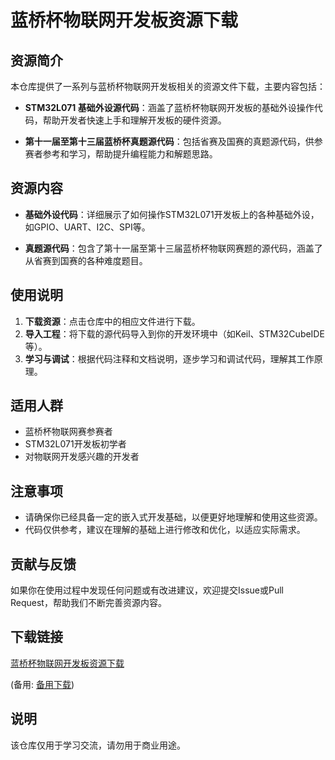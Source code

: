 # 蓝桥杯物联网开发板资源下载

## 资源简介

本仓库提供了一系列与蓝桥杯物联网开发板相关的资源文件下载，主要内容包括：

- **STM32L071 基础外设源代码**：涵盖了蓝桥杯物联网开发板的基础外设操作代码，帮助开发者快速上手和理解开发板的硬件资源。
  
- **第十一届至第十三届蓝桥杯真题源代码**：包括省赛及国赛的真题源代码，供参赛者参考和学习，帮助提升编程能力和解题思路。

## 资源内容

- **基础外设代码**：详细展示了如何操作STM32L071开发板上的各种基础外设，如GPIO、UART、I2C、SPI等。
  
- **真题源代码**：包含了第十一届至第十三届蓝桥杯物联网赛题的源代码，涵盖了从省赛到国赛的各种难度题目。

## 使用说明

1. **下载资源**：点击仓库中的相应文件进行下载。
2. **导入工程**：将下载的源代码导入到你的开发环境中（如Keil、STM32CubeIDE等）。
3. **学习与调试**：根据代码注释和文档说明，逐步学习和调试代码，理解其工作原理。

## 适用人群

- 蓝桥杯物联网赛参赛者
- STM32L071开发板初学者
- 对物联网开发感兴趣的开发者

## 注意事项

- 请确保你已经具备一定的嵌入式开发基础，以便更好地理解和使用这些资源。
- 代码仅供参考，建议在理解的基础上进行修改和优化，以适应实际需求。

## 贡献与反馈

如果你在使用过程中发现任何问题或有改进建议，欢迎提交Issue或Pull Request，帮助我们不断完善资源内容。

## 下载链接
[蓝桥杯物联网开发板资源下载](https://pan.quark.cn/s/2375338fb007) 

(备用: [备用下载](https://pan.baidu.com/s/1hWytWgupTRUgU03-BBWaBg?pwd=1234))

## 说明

该仓库仅用于学习交流，请勿用于商业用途。
